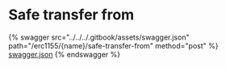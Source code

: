# Safe transfer from

{% swagger src="../../../.gitbook/assets/swagger.json" path="/erc1155/{name}/safe-transfer-from" method="post" %}
[swagger.json](../../../.gitbook/assets/swagger.json)
{% endswagger %}
